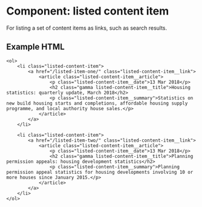 # Component: listed content item

For listing a set of content items as links, such as search results.

## Example HTML

    <ol>    
        <li class="listed-content-item">
            <a href="/listed-item-one/" class="listed-content-item__link">
                <article class="listed-content-item__article">
                    <p class="listed-content-item__date">13 Mar 2018</p>
                    <h2 class="gamma listed-content-item__title">Housing statistics: quarterly update, March 2018</h2>
                    <p class="listed-content-item__summary">Statistics on new build housing starts and completions, affordable housing supply programme, and local authority house sales.</p>
                </article>
            </a>
        </li>

        <li class="listed-content-item">
            <a href="/listed-item-two/" class="listed-content-item__link">
                <article class="listed-content-item__article">
                    <p class="listed-content-item__date">13 Mar 2018</p>
                    <h2 class="gamma listed-content-item__title">Planning permission appeals: housing development statistics</h2>
                    <p class="listed-content-item__summary">Planning permission appeal statistics for housing developments involving 10 or more houses since January 2015.</p>
                </article>
            </a>
        </li>
    </ol>
